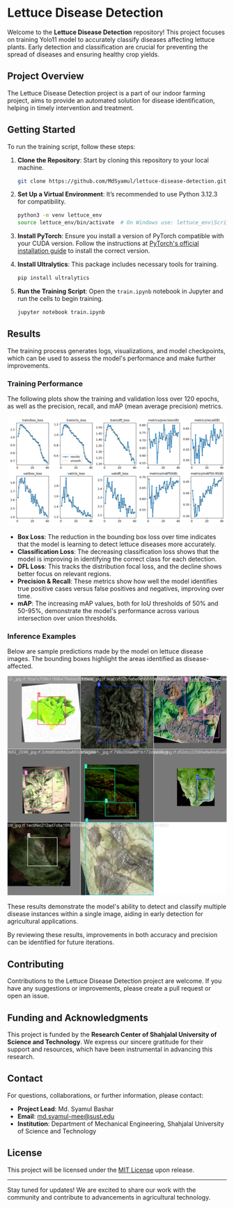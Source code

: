 
# Lettuce Disease Detection

Welcome to the **Lettuce Disease Detection** repository! This project focuses on training Yolo11 model to accurately classify diseases affecting lettuce plants. Early detection and classification are crucial for preventing the spread of diseases and ensuring healthy crop yields.

## Project Overview
The Lettuce Disease Detection project is a part of our indoor farming project, aims to provide an automated solution for disease identification, helping in timely intervention and treatment.

## Getting Started
To run the training script, follow these steps:

1. **Clone the Repository**: Start by cloning this repository to your local machine.

    ```bash
    git clone https://github.com/MdSyamul/lettuce-disease-detection.git
    ```
    
2. **Set Up a Virtual Environment**: It’s recommended to use Python 3.12.3 for compatibility.

    ```bash
    python3 -m venv lettuce_env
    source lettuce_env/bin/activate  # On Windows use: lettuce_env\Scripts\activate
    ```

3. **Install PyTorch**: Ensure you install a version of PyTorch compatible with your CUDA version. Follow the instructions at [PyTorch's official installation guide](https://pytorch.org/get-started/locally/) to install the correct version.

4. **Install Ultralytics**: This package includes necessary tools for training.

    ```bash
    pip install ultralytics
    ```

5. **Run the Training Script**: Open the `train.ipynb` notebook in Jupyter and run the cells to begin training.

    ```bash
    jupyter notebook train.ipynb
    ```


## Results
The training process generates logs, visualizations, and model checkpoints, which can be used to assess the model's performance and make further improvements.

### Training Performance
The following plots show the training and validation loss over 120 epochs, as well as the precision, recall, and mAP (mean average precision) metrics.

![Training Results](./results.png)

- **Box Loss**: The reduction in the bounding box loss over time indicates that the model is learning to detect lettuce diseases more accurately.
- **Classification Loss**: The decreasing classification loss shows that the model is improving in identifying the correct class for each detection.
- **DFL Loss**: This tracks the distribution focal loss, and the decline shows better focus on relevant regions.
- **Precision & Recall**: These metrics show how well the model identifies true positive cases versus false positives and negatives, improving over time.
- **mAP**: The increasing mAP values, both for IoU thresholds of 50% and 50-95%, demonstrate the model's performance across various intersection over union thresholds.

### Inference Examples
Below are sample predictions made by the model on lettuce disease images. The bounding boxes highlight the areas identified as disease-affected.

![Sample Predictions](./train_batch5042.jpg)

These results demonstrate the model's ability to detect and classify multiple disease instances within a single image, aiding in early detection for agricultural applications.

By reviewing these results, improvements in both accuracy and precision can be identified for future iterations.


## Contributing
Contributions to the Lettuce Disease Detection project are welcome. If you have any suggestions or improvements, please create a pull request or open an issue.
## Funding and Acknowledgments

This project is funded by the **Research Center of Shahjalal University of Science and Technology**. We express our sincere gratitude for their support and resources, which have been instrumental in advancing this research.

## Contact

For questions, collaborations, or further information, please contact:

- **Project Lead**: Md. Syamul Bashar
- **Email**: md.syamul-mee@sust.edu
- **Institution**: Department of Mechanical Engineering, Shahjalal University of Science and Technology

## License

This project will be licensed under the [MIT License](LICENSE) upon release.

---

Stay tuned for updates! We are excited to share our work with the community and contribute to advancements in agricultural technology.
